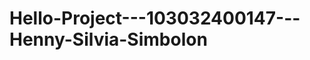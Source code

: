 # Hello-Project---103032400147---Henny-Silvia-Simbolon
<!-- Commit kedua: menambahkan komentar latihan Git -->
